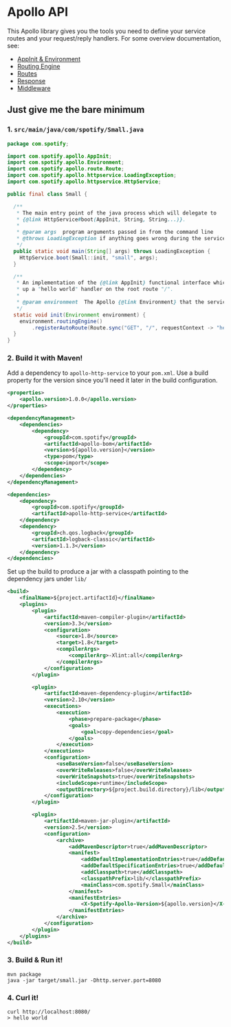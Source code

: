 # Apollo API

This Apollo library gives you the tools you need to define your service routes and your
request/reply handlers. For some overview documentation, see:

* [AppInit & Environment](docs/app-init-environment.md)
* [Routing Engine](docs/routing-engine.md)
* [Routes](docs/routes.md)
* [Response](docs/response.md)
* [Middleware](docs/middleware.md)

## Just give me the bare minimum

### 1. `src/main/java/com/spotify/Small.java`

```java
package com.spotify;

import com.spotify.apollo.AppInit;
import com.spotify.apollo.Environment;
import com.spotify.apollo.route.Route;
import com.spotify.apollo.httpservice.LoadingException;
import com.spotify.apollo.httpservice.HttpService;

public final class Small {

  /**
   * The main entry point of the java process which will delegate to
   * {@link HttpService#boot(AppInit, String, String...)}.
   *
   * @param args  program arguments passed in from the command line
   * @throws LoadingException if anything goes wrong during the service boot sequence
   */
  public static void main(String[] args) throws LoadingException {
    HttpService.boot(Small::init, "small", args);
  }

  /**
   * An implementation of the {@link AppInit} functional interface which simply sets
   * up a "hello world" handler on the root route "/".
   *
   * @param environment  The Apollo {@link Environment} that the service is in.
   */
  static void init(Environment environment) {
    environment.routingEngine()
        .registerAutoRoute(Route.sync("GET", "/", requestContext -> "hello world"));
  }
}
```

### 2. Build it with Maven!

Add a dependency to `apollo-http-service` to your `pom.xml`. Use a build property for the
version since you'll need it later in the build configuration.

```xml
<properties>
    <apollo.version>1.0.0</apollo.version>
</properties>

<dependencyManagement>
    <dependencies>
        <dependency>
            <groupId>com.spotify</groupId>
            <artifactId>apollo-bom</artifactId>
            <version>${apollo.version}</version>
            <type>pom</type>
            <scope>import</scope>
        </dependency>
    </dependencies>
</dependencyManagement>

<dependencies>
    <dependency>
        <groupId>com.spotify</groupId>
        <artifactId>apollo-http-service</artifactId>
    </dependency>
    <dependency>
        <groupId>ch.qos.logback</groupId>
        <artifactId>logback-classic</artifactId>
        <version>1.1.3</version>
    </dependency>
</dependencies>
```

Set up the build to produce a jar with a classpath pointing to the dependency jars under `lib/`

```xml
<build>
    <finalName>${project.artifactId}</finalName>
    <plugins>
        <plugin>
            <artifactId>maven-compiler-plugin</artifactId>
            <version>3.3</version>
            <configuration>
                <source>1.8</source>
                <target>1.8</target>
                <compilerArgs>
                    <compilerArg>-Xlint:all</compilerArg>
                </compilerArgs>
            </configuration>
        </plugin>

        <plugin>
            <artifactId>maven-dependency-plugin</artifactId>
            <version>2.10</version>
            <executions>
                <execution>
                    <phase>prepare-package</phase>
                    <goals>
                        <goal>copy-dependencies</goal>
                    </goals>
                </execution>
            </executions>
            <configuration>
                <useBaseVersion>false</useBaseVersion>
                <overWriteReleases>false</overWriteReleases>
                <overWriteSnapshots>true</overWriteSnapshots>
                <includeScope>runtime</includeScope>
                <outputDirectory>${project.build.directory}/lib</outputDirectory>
            </configuration>
        </plugin>

        <plugin>
            <artifactId>maven-jar-plugin</artifactId>
            <version>2.5</version>
            <configuration>
                <archive>
                    <addMavenDescriptor>true</addMavenDescriptor>
                    <manifest>
                        <addDefaultImplementationEntries>true</addDefaultImplementationEntries>
                        <addDefaultSpecificationEntries>true</addDefaultSpecificationEntries>
                        <addClasspath>true</addClasspath>
                        <classpathPrefix>lib/</classpathPrefix>
                        <mainClass>com.spotify.Small</mainClass>
                    </manifest>
                    <manifestEntries>
                        <X-Spotify-Apollo-Version>${apollo.version}</X-Spotify-Apollo-Version>
                    </manifestEntries>
                </archive>
            </configuration>
        </plugin>
    </plugins>
</build>
```

### 3. Build & Run it!

```
mvn package
java -jar target/small.jar -Dhttp.server.port=8080
```

### 4. Curl it!

```
curl http://localhost:8080/
> hello world
```
